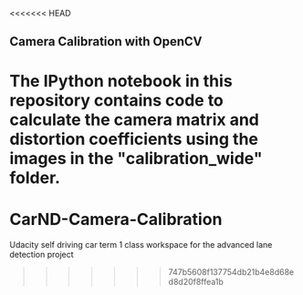 <<<<<<< HEAD
## Camera Calibration with OpenCV

The IPython notebook in this repository contains code to calculate the camera matrix and distortion coefficients using the images in the "calibration_wide" folder.
=======
# CarND-Camera-Calibration
Udacity self driving car term 1 class workspace for the advanced lane detection project
>>>>>>> 747b5608f137754db21b4e8d68ed8d20f8ffea1b
